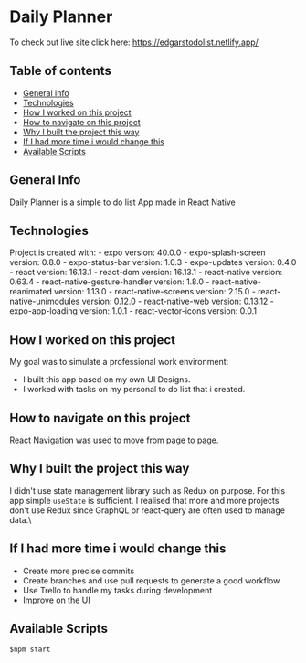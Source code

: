 # Daily Planner
To check out live site click here: https://edgarstodolist.netlify.app/
## Table of contents
* [General info](#general-info)
* [Technologies](#technologies)
* [How I worked on this project](#how-i-worked-on-this-project)
* [How to navigate on this project](#how-to-navigate-on-this-project)
* [Why I built the project this way](#why-i-built-the-project-this-way)
* [If I had more time i would change this](#if-i-had-more-time-i-would-change-this)
* [Available Scripts](#available-scripts)
## General Info
Daily Planner is a simple to do list App made in React Native
## Technologies
Project is created with:
    - expo version: 40.0.0
    - expo-splash-screen version: 0.8.0
    - expo-status-bar version: 1.0.3
    - expo-updates version: 0.4.0
    - react version: 16.13.1
    - react-dom version: 16.13.1
    - react-native version: 0.63.4
    - react-native-gesture-handler version: 1.8.0
    - react-native-reanimated version: 1.13.0
    - react-native-screens version: 2.15.0
    - react-native-unimodules version: 0.12.0
    - react-native-web version: 0.13.12
    - expo-app-loading version: 1.0.1
    - react-vector-icons version: 0.0.1


## How I worked on this project
My goal was to simulate a professional work environment:
- I built this app based on my own UI Designs.
- I worked with tasks on my personal to do list that i created.
## How to navigate on this project
React Navigation was used to move from page to page.
## Why I built the project this way
I didn't use state management library such as Redux on purpose. For this app simple ```useState``` is sufficient. I realised that more and more projects don't use Redux since GraphQL or react-query are often used to manage data.\

## If I had more time i would change this
- Create more precise commits
- Create branches and use pull requests to generate a good workflow
- Use Trello to handle my tasks during development
- Improve on the UI
## Available Scripts
```
$npm start
```
